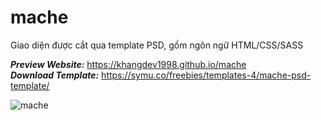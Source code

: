 # mache

Giao diện được cắt qua template PSD, gồm ngôn ngữ HTML/CSS/SASS

**_Preview Website:_** https://khangdev1998.github.io/mache <br>
_**Download Template:**_ https://symu.co/freebies/templates-4/mache-psd-template/


![mache](https://user-images.githubusercontent.com/79825633/160269618-a21e3a91-3bcc-4401-9780-eaedd6dcdbb8.jpg)
